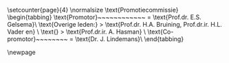 \setcounter{page}{4}
\normalsize
\text{Promotiecommissie}
\begin{tabbing}
\text{Promotor}~~~~~~~~~~~~ \= \text{Prof.dr. E.S. Gelsema}\\
\text{Overige leden:} \> \text{Prof.dr. H.A. Bruining, Prof.dr.ir. H.L. Vader en} \\
\text{} \> \text{Prof.dr.ir. A. Hasman} \\
\text{Co-promotor}~~~~~~~~ \= \text{Dr. J. Lindemans}\\
\end{tabbing}

\newpage

